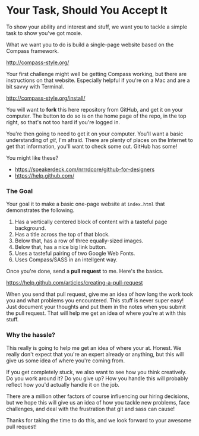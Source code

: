 # Your Task, Should You Accept It

To show your ability and interest and stuff, we want you to tackle a simple task to show you've got moxie.

What we want you to do is build a single-page website based on the Compass framework.

http://compass-style.org/

Your first challenge might well be getting Compass working, but there are instructions on that website.
Especially helpful if you're on a Mac and are a bit savvy with Terminal.

http://compass-style.org/install/

You will want to **fork** this here repository from GitHub, and get it on your computer.
The button to do so is on the home page of the repo, in the top right,
so that's not too hard if you're logged in.

You're then going to need to get it on your computer.
You'll want a basic understanding of *git*, I'm afraid.
There are plenty of places on the Internet to get that information,
you'll want to check some out. GitHub has some!

You might like these?

* https://speakerdeck.com/nrrrdcore/github-for-designers
* https://help.github.com/

### The Goal

Your goal it to make a basic one-page website at `index.html` that demonstrates the following.

1. Has a vertically centered block of content with a tasteful page background.
2. Has a title across the top of that block.
3. Below that, has a row of three equally-sized images.
4. Below that, has a nice big link button.
5. Uses a tasteful pairing of two Google Web Fonts.
6. Uses Compass/SASS in an intellgent way.

Once you're done, send a **pull request** to me. Here's the basics.

https://help.github.com/articles/creating-a-pull-request

When you send that pull request, give me an idea of how long the work took you
and what problems you encountered.
This stuff is never super easy! Just document your thoughts and put them in the notes when you
submit the pull request. That will help me get an idea of where you're at with this stuff.

### Why the hassle?

This really is going to help me get an idea of where your at. Honest.
We really don't expect that you're an expert already or anything,
but this will give us some idea of where you're coming from.

If you get completely stuck, we also want to see how you think creatively.
Do you work around it? Do you give up?
How you handle this will probably reflect how you'd actually handle it on the job.

There are a million other factors of course influencing our hiring decisions,
but we hope this will give us an idea of how you tackle new problems,
face challenges, and deal with the frustration that git and sass can cause!

Thanks for taking the time to do this, and we look forward to your awesome pull request!
